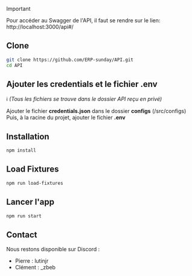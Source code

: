 >[!IMPORTANT]
Pour accéder au Swagger de l'API, il faut se rendre sur le lien: http://localhost:3000/api#/

## Clone

```bash
git clone https://github.com/ERP-sunday/API.git
cd API
```

## Ajouter les credentials et le fichier .env

:information_source: *(Tous les fichiers se trouve dans le dossier API reçu en privé)*

Ajouter le fichier **credentials.json** dans le dossier **configs** (/src/configs) <br />
Puis, à la racine du projet, ajouter le fichier **.env**

## Installation

```bash
npm install
```

## Load Fixtures

```bash
npm run load-fixtures
```

## Lancer l'app

```bash
npm run start
```

## Contact

Nous restons disponible sur Discord :
- Pierre : lutinjr
- Clément : _zbeb
